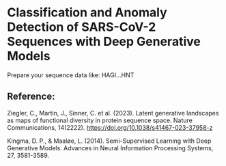 # Classification and Anomaly Detection of SARS-CoV-2 Sequences with Deep Generative Models

Prepare your sequence data like: HAGI...HNT



## Reference:

Ziegler, C., Martin, J., Sinner, C. et al. (2023). Latent generative landscapes as maps of functional diversity in protein sequence space. Nature Communications, 14(2222). https://doi.org/10.1038/s41467-023-37958-z

Kingma, D. P., & Maaløe, L. (2014). Semi-Supervised Learning with Deep Generative Models. Advances in Neural Information Processing Systems, 27, 3581-3589.

